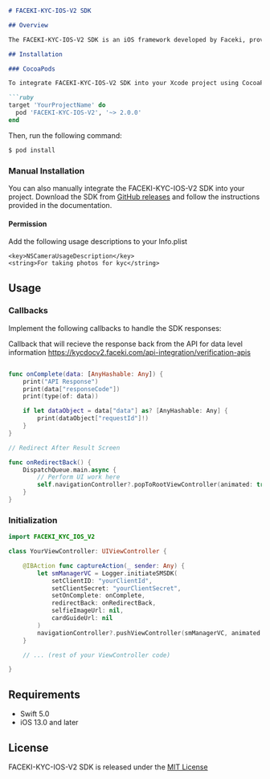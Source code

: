 ```markdown
# FACEKI-KYC-IOS-V2 SDK

## Overview

The FACEKI-KYC-IOS-V2 SDK is an iOS framework developed by Faceki, providing advanced eKYC (Electronic Know Your Customer) and Facial Recognition capabilities for iOS applications. This SDK enables seamless identity verification using document and selfie verification.

## Installation

### CocoaPods

To integrate FACEKI-KYC-IOS-V2 SDK into your Xcode project using CocoaPods, add the following lines to your `Podfile`:

```ruby
target 'YourProjectName' do
  pod 'FACEKI-KYC-IOS-V2', '~> 2.0.0'
end
```

Then, run the following command:

```bash
$ pod install
```

### Manual Installation

You can also manually integrate the FACEKI-KYC-IOS-V2 SDK into your project. Download the SDK from [GitHub releases](https://github.com/faceki/faceki-ios-sdk-revamp/releases) and follow the instructions provided in the documentation.

#### Permission

Add the following usage descriptions to your Info.plist 

```
<key>NSCameraUsageDescription</key>
<string>For taking photos for kyc</string>

```


## Usage

### Callbacks

Implement the following callbacks to handle the SDK responses:


Callback that will recieve the response back from the API for data level information https://kycdocv2.faceki.com/api-integration/verification-apis

```swift

func onComplete(data: [AnyHashable: Any]) {
    print("API Response")
    print(data["responseCode"])
    print(type(of: data))

    if let dataObject = data["data"] as? [AnyHashable: Any] {
        print(dataObject["requestId"]!)
    }
}

// Redirect After Result Screen

func onRedirectBack() {
    DispatchQueue.main.async {
        // Perform UI work here
        self.navigationController?.popToRootViewController(animated: true)
    }
}
```

### Initialization

```swift
import FACEKI_KYC_IOS_V2

class YourViewController: UIViewController {

    @IBAction func captureAction(_ sender: Any) {
        let smManagerVC = Logger.initiateSMSDK(
            setClientID: "yourClientId",
            setClientSecret: "yourClientSecret",
            setOnComplete: onComplete,
            redirectBack: onRedirectBack,
            selfieImageUrl: nil,
            cardGuideUrl: nil
        )
        navigationController?.pushViewController(smManagerVC, animated: true)
    }

    // ... (rest of your ViewController code)

}
```



## Requirements

- Swift 5.0
- iOS 13.0 and later

## License

FACEKI-KYC-IOS-V2 SDK is released under the [MIT License](LICENSE)